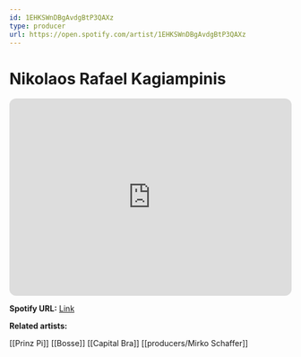 ```yaml
---
id: 1EHKSWnDBgAvdgBtP3QAXz
type: producer
url: https://open.spotify.com/artist/1EHKSWnDBgAvdgBtP3QAXz
---
```

# Nikolaos Rafael Kagiampinis

<iframe style="border-radius:12px" src="https://open.spotify.com/embed/artist/1EHKSWnDBgAvdgBtP3QAXz" width="100%" height="352" frameBorder="0" allowfullscreen="" allow="autoplay; clipboard-write; encrypted-media; fullscreen; picture-in-picture" loading="lazy"></iframe>

**Spotify URL:** [Link](https://open.spotify.com/artist/1EHKSWnDBgAvdgBtP3QAXz)

**Related artists:**

[[Prinz Pi]]
[[Bosse]]
[[Capital Bra]]
[[producers/Mirko Schaffer]]
